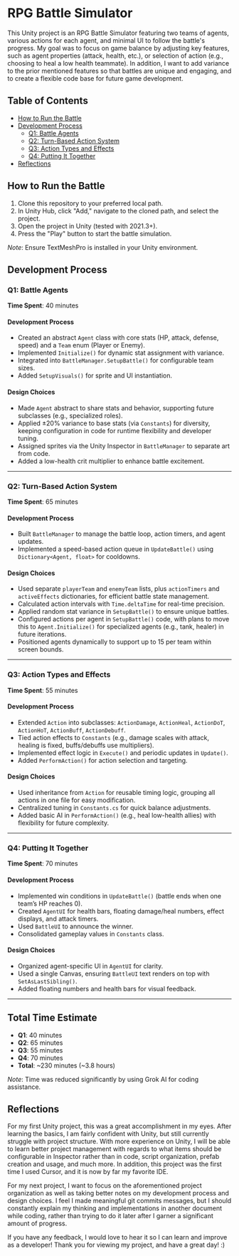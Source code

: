 # RPG Battle Simulator

This Unity project is an RPG Battle Simulator featuring two teams of agents, various actions for each agent, and minimal UI to follow the battle's progress. My goal was to focus on game balance by adjusting key features, such as agent properties (attack, health, etc.), or selection of action (e.g., choosing to heal a low health teammate). In addition, I want to add variance to the prior mentioned features so that battles are unique and engaging, and to create a flexible code base for future game development.

## Table of Contents
- [How to Run the Battle](#how-to-run-the-battle)
- [Development Process](#development-process)
  - [Q1: Battle Agents](#q1-battle-agents)
  - [Q2: Turn-Based Action System](#q2-turn-based-action-system)
  - [Q3: Action Types and Effects](#q3-action-types-and-effects)
  - [Q4: Putting It Together](#q4-putting-it-together)
- [Reflections](#reflections)

## How to Run the Battle
1. Clone this repository to your preferred local path.
2. In Unity Hub, click "Add," navigate to the cloned path, and select the project.
3. Open the project in Unity (tested with 2021.3+).
4. Press the "Play" button to start the battle simulation.

*Note*: Ensure TextMeshPro is installed in your Unity environment.

## Development Process

### Q1: Battle Agents
**Time Spent**: 40 minutes

#### Development Process
- Created an abstract `Agent` class with core stats (HP, attack, defense, speed) and a `Team` enum (Player or Enemy).
- Implemented `Initialize()` for dynamic stat assignment with variance.
- Integrated into `BattleManager.SetupBattle()` for configurable team sizes.
- Added `SetupVisuals()` for sprite and UI instantiation.

#### Design Choices
- Made `Agent` abstract to share stats and behavior, supporting future subclasses (e.g., specialized roles).
- Applied ±20% variance to base stats (via `Constants`) for diversity, keeping configuration in code for runtime flexibility and developer tuning.
- Assigned sprites via the Unity Inspector in `BattleManager` to separate art from code.
- Added a low-health crit multiplier to enhance battle excitement.

---

### Q2: Turn-Based Action System
**Time Spent**: 65 minutes

#### Development Process
- Built `BattleManager` to manage the battle loop, action timers, and agent updates.
- Implemented a speed-based action queue in `UpdateBattle()` using `Dictionary<Agent, float>` for cooldowns.

#### Design Choices
- Used separate `playerTeam` and `enemyTeam` lists, plus `actionTimers` and `activeEffects` dictionaries, for efficient battle state management.
- Calculated action intervals with `Time.deltaTime` for real-time precision.
- Applied random stat variance in `SetupBattle()` to ensure unique battles.
- Configured actions per agent in `SetupBattle()` code, with plans to move this to `Agent.Initialize()` for specialized agents (e.g., tank, healer) in future iterations.
- Positioned agents dynamically to support up to 15 per team within screen bounds.

---

### Q3: Action Types and Effects
**Time Spent**: 55 minutes

#### Development Process
- Extended `Action` into subclasses: `ActionDamage`, `ActionHeal`, `ActionDoT`, `ActionHoT`, `ActionBuff`, `ActionDebuff`.
- Tied action effects to `Constants` (e.g., damage scales with attack, healing is fixed, buffs/debuffs use multipliers).
- Implemented effect logic in `Execute()` and periodic updates in `Update()`.
- Added `PerformAction()` for action selection and targeting.

#### Design Choices
- Used inheritance from `Action` for reusable timing logic, grouping all actions in one file for easy modification.
- Centralized tuning in `Constants.cs` for quick balance adjustments.
- Added basic AI in `PerformAction()` (e.g., heal low-health allies) with flexibility for future complexity.

---

### Q4: Putting It Together
**Time Spent**: 70 minutes

#### Development Process
- Implemented win conditions in `UpdateBattle()` (battle ends when one team’s HP reaches 0).
- Created `AgentUI` for health bars, floating damage/heal numbers, effect displays, and attack timers.
- Used `BattleUI` to announce the winner.
- Consolidated gameplay values in `Constants` class.

#### Design Choices
- Organized agent-specific UI in `AgentUI` for clarity.
- Used a single Canvas, ensuring `BattleUI` text renders on top with `SetAsLastSibling()`.
- Added floating numbers and health bars for visual feedback.

---

## Total Time Estimate
- **Q1**: 40 minutes
- **Q2**: 65 minutes
- **Q3**: 55 minutes
- **Q4**: 70 minutes
- **Total**: ~230 minutes (~3.8 hours)

*Note*: Time was reduced significantly by using Grok AI for coding assistance.

## Reflections
For my first Unity project, this was a great accomplishment in my eyes. After learning the basics, I am fairly confident with Unity, but still currently struggle with project structure. With more experience on Unity, I will be able to learn better project management with regards to what items should be configurable in Inspector rather than in code, script organization, prefab creation and usage, and much more. In addition, this project was the first time I used Cursor, and it is now by far my favorite IDE. 

For my next project, I want to focus on the aforementioned project organization as well as taking better notes on my development process and design choices. I feel I made meaningful git commits messages, but I should constantly explain my thinking and implementations in another document while coding, rather than trying to do it later after I garner a significant amount of progress.

If you have any feedback, I would love to hear it so I can learn and improve as a developer! Thank you for viewing my project, and have a great day! :)